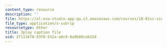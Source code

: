 ```yaml
---
content_type: resource
description: ''
file: https://ol-ocw-studio-app-qa.s3.amazonaws.com/courses/18-01sc-single-variable-calculus-fall-2010/2f11167893f0532aa0c98a9b88cab32d_--lPz7VFnKI.vtt
file_type: application/x-subrip
resourcetype: Other
title: 3play caption file
uid: 2f111678-93f0-532a-a0c9-8a9b88cab32d
---
```

